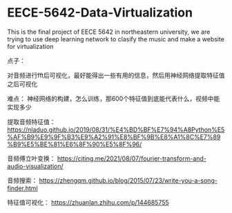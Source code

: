 # EECE-5642-Data-Virtualization
This is the final project of EECE 5642 in northeastern university, we are trying to use deep learning network to clasify the music and make a website for virtualization



点子：

对音频进行fft后可视化，最好能得出一些有用的信息，然后用神经网络提取特征值之后可视化

难点：
神经网络的构建，怎么训练，那600个特征值到底能代表什么，视频中能实现多少

提取音频特征值：
https://nladuo.github.io/2019/08/31/%E4%BD%BF%E7%94%A8Python%E5%AF%B9%E9%9F%B3%E9%A2%91%E8%BF%9B%E8%A1%8C%E7%89%B9%E5%BE%81%E6%8F%90%E5%8F%96/

音频傅立叶变换：
https://cjting.me/2021/08/07/fourier-transform-and-audio-visualization/

音频搜索：
https://zhengqm.github.io/blog/2015/07/23/write-you-a-song-finder.html

特征值可视化：
https://zhuanlan.zhihu.com/p/144685755


